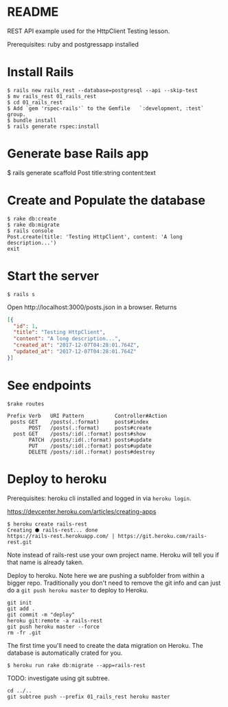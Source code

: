 # README

REST API example used for the HttpClient Testing lesson.

Prerequisites: ruby and postgressapp installed

# Install Rails

```
$ rails new rails_rest --database=postgresql --api --skip-test
$ mv rails_rest 01_rails_rest
$ cd 01_rails_rest
$ Add `gem 'rspec-rails'` to the Gemfile   `:development, :test` group.
$ bundle install
$ rails generate rspec:install
```

# Generate base Rails app

$ rails generate scaffold Post title:string content:text

# Create and Populate the database

```
$ rake db:create
$ rake db:migrate
$ rails console
Post.create(title: 'Testing HttpClient', content: 'A long description...')
exit
```
# Start the server

```
$ rails s
```

Open http://localhost:3000/posts.json in a browser.
Returns

```json
[{
  "id": 1,
  "title": "Testing HttpClient",
  "content": "A long description...",
  "created_at": "2017-12-07T04:28:01.764Z",
  "updated_at": "2017-12-07T04:28:01.764Z"
}]
```

# See endpoints

```
$rake routes
```


```
Prefix Verb   URI Pattern          Controller#Action
 posts GET    /posts(.:format)     posts#index
       POST   /posts(.:format)     posts#create
  post GET    /posts/:id(.:format) posts#show
       PATCH  /posts/:id(.:format) posts#update
       PUT    /posts/:id(.:format) posts#update
       DELETE /posts/:id(.:format) posts#destroy
```

# Deploy to heroku

Prerequisites: heroku cli installed and logged in via `heroku login`.

https://devcenter.heroku.com/articles/creating-apps

```
$ heroku create rails-rest
Creating ⬢ rails-rest... done
https://rails-rest.herokuapp.com/ | https://git.heroku.com/rails-rest.git
```

Note instead of rails-rest use your own project name. Heroku will tell you if that name is already
taken.

Deploy to heroku. Note here we are pushing a subfolder from within a bigger repo. Traditionally
you don't need to remove the git info and can just do a `git push heroku master` to deploy to Heroku.

```
git init
git add .
git commit -m "deploy"
heroku git:remote -a rails-rest
git push heroku master --force
rm -fr .git
```
The first time you'll need to create the data migration on Heroku. The database is automatically crated for you.

```
$ heroku run rake db:migrate --app=rails-rest
```

TODO: investigate using git subtree.

```
cd ../..
git subtree push --prefix 01_rails_rest heroku master
```
